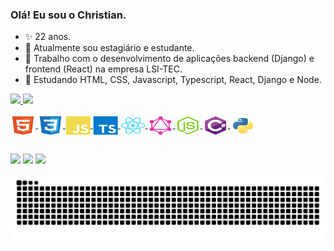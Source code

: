 ### Olá! Eu sou o Christian.
- ✨ 22 anos.
- 🎇 Atualmente sou estagiário e estudante.
- 🔭 Trabalho com o desenvolvimento de aplicações backend (Django) e frontend (React) na empresa LSI-TEC. 
- 🌱 Estudando HTML, CSS, Javascript, Typescript, React, Django e Node.

 <div>
  <a href="https://github.com/zNexTage">
  <img height="180em" src="https://github-readme-stats.vercel.app/api?username=zNexTage&show_icons=true&theme=dracula&include_all_commits=true&count_private=true"/>
  <img height="180em" src="https://github-readme-stats.vercel.app/api/top-langs/?username=zNexTage&layout=compact&langs_count=7&theme=dracula"/>
</div>
  
 <div style="display: inline_block"><br>
  <img align="center" alt="Logo HTML" height="30" width="40" src="https://raw.githubusercontent.com/devicons/devicon/master/icons/html5/html5-original.svg">
  <img align="center" alt="Logo CSS" height="30" width="40" src="https://raw.githubusercontent.com/devicons/devicon/master/icons/css3/css3-original.svg">
  <img align="center" alt="Logo Javascript" height="30" width="40" src="https://raw.githubusercontent.com/devicons/devicon/master/icons/javascript/javascript-plain.svg">
  <img align="center" alt="Logo Typescript" height="30" width="40" src="https://raw.githubusercontent.com/devicons/devicon/master/icons/typescript/typescript-plain.svg">
  <img align="center" alt="Logo React" height="30" width="40" src="https://raw.githubusercontent.com/devicons/devicon/master/icons/react/react-original.svg">
  <img align="center" alt="Logo Graphql" height="30" width="40" src="https://raw.githubusercontent.com/devicons/devicon/master/icons/graphql/graphql-plain.svg">   
  <img align="center" alt="Logo Node" height="30" width="40" src="https://raw.githubusercontent.com/devicons/devicon/master/icons/nodejs/nodejs-plain.svg">
  <img align="center" alt="Logo Csharp" height="30" width="40" src="https://raw.githubusercontent.com/devicons/devicon/master/icons/csharp/csharp-original.svg">  
  <img align="center" alt="Logo Python" height="30" width="40" src="https://raw.githubusercontent.com/devicons/devicon/master/icons/python/python-original.svg">
   
  
  
</div>
  
  ##
<div> 
  <a href="https://twitter.com/zNexTage" target="_blank"><img src="https://img.shields.io/badge/Twitter-1DA1F2?style=for-the-badge&logo=twitter&logoColor=white" target="_blank"></a>
  <a href = "mailto:oliveirachristian1908@gmail.com"><img src="https://img.shields.io/badge/-Gmail-%23333?style=for-the-badge&logo=gmail&logoColor=white" target="_blank"></a>
  <a href="https://www.linkedin.com/in/christian-oliveira-728a5017b/" target="_blank"><img src="https://img.shields.io/badge/-LinkedIn-%230077B5?style=for-the-badge&logo=linkedin&logoColor=white" target="_blank"></a> 
 
  ![Snake animation](https://github.com/zNexTage/zNexTage/blob/output/github-contribution-grid-snake.svg)
 
</div>
